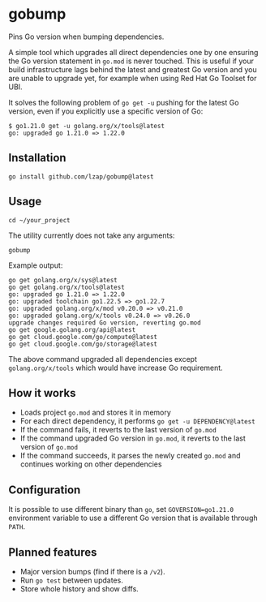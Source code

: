 # gobump

Pins Go version when bumping dependencies.

A simple tool which upgrades all direct dependencies one by one ensuring the Go version statement in `go.mod` is never touched. This is useful if your build infrastructure lags behind the latest and greatest Go version and you are unable to upgrade yet, for example when using Red Hat Go Toolset for UBI.

It solves the following problem of `go get -u` pushing for the latest Go version, even if you explicitly use a specific version of Go:

```
$ go1.21.0 get -u golang.org/x/tools@latest
go: upgraded go 1.21.0 => 1.22.0
```

## Installation

```
go install github.com/lzap/gobump@latest
```

## Usage

```
cd ~/your_project
```

The utility currently does not take any arguments:

```
gobump
```

Example output:

```
go get golang.org/x/sys@latest
go get golang.org/x/tools@latest
go: upgraded go 1.21.0 => 1.22.0
go: upgraded toolchain go1.22.5 => go1.22.7
go: upgraded golang.org/x/mod v0.20.0 => v0.21.0
go: upgraded golang.org/x/tools v0.24.0 => v0.26.0
upgrade changes required Go version, reverting go.mod
go get google.golang.org/api@latest
go get cloud.google.com/go/compute@latest
go get cloud.google.com/go/storage@latest
```

The above command upgraded all dependencies except `golang.org/x/tools` which would have increase Go requirement.

## How it works

* Loads project `go.mod` and stores it in memory
* For each direct dependency, it performs `go get -u DEPENDENCY@latest`
* If the command fails, it reverts to the last version of `go.mod`
* If the command upgraded Go version in `go.mod`, it reverts to the last version of `go.mod`
* If the command succeeds, it parses the newly created `go.mod` and continues working on other dependencies

## Configuration

It is possible to use different binary than `go`, set `GOVERSION=go1.21.0` environment variable to use a different Go version that is available through `PATH`.

## Planned features

* Major version bumps (find if there is a `/v2`).
* Run `go test` between updates.
* Store whole history and show diffs.
